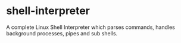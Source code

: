# shell-interpreter
A complete Linux Shell Interpreter which parses commands, handles background processes, pipes and sub shells.
